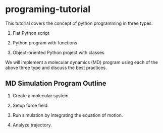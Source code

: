 # programing-tutorial

This tutorial covers the concept of python programming in three types:

1. Flat Python script

2. Python program with functions

3. Object-oriented Python project with classes

We will implement a molecular dynamics (MD) program using each of the above three type and discuss the best practices.

## MD Simulation Program Outline

1. Create a molecular system.

2. Setup force field.

3. Run simulation by integrating the equation of motion.

4. Analyze trajectory.
